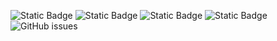 ![Static Badge](https://img.shields.io/badge/blacklists-61-000000) ![Static Badge](https://img.shields.io/badge/blacklisted-3005202-cc0000) ![Static Badge](https://img.shields.io/badge/whitelisted-2251-00CC00) ![Static Badge](https://img.shields.io/badge/streaming_blacklist-28107-000000) ![GitHub issues](https://img.shields.io/github/issues/fabriziosalmi/blacklists)
